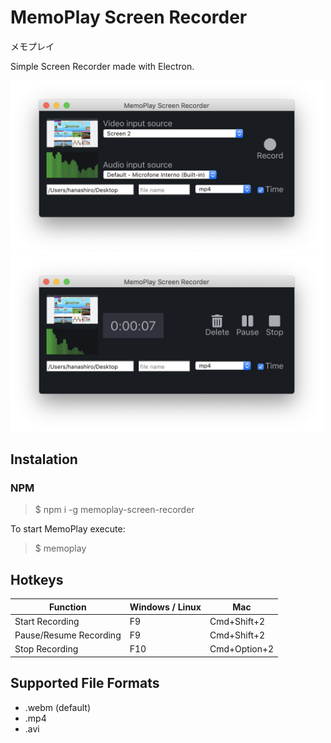# MemoPlay Screen Recorder
メモプレイ

Simple Screen Recorder made with Electron.

<img src="./img/memoplay-screen.png" width="500" alt="MemoPlay Screen">

<img src="./img/memoplay-screen-recording.png" width="500" alt="MemoPlay Screen - Recording">

## Instalation	

### NPM	
> $ npm i -g memoplay-screen-recorder	

To start MemoPlay execute:	

> $ memoplay	


## Hotkeys
| Function | Windows / Linux | Mac |
| ------ | ------ |  ------ | 
| Start Recording | F9  | Cmd+Shift+2 |
| Pause/Resume Recording | F9  | Cmd+Shift+2 |
| Stop Recording | F10  | Cmd+Option+2 |

## Supported File Formats

- .webm (default)
- .mp4
- .avi